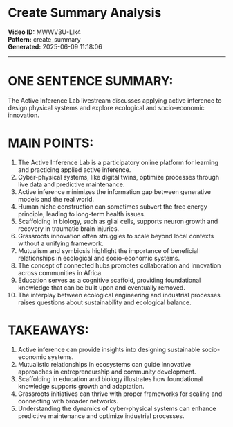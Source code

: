 # Create Summary Analysis

**Video ID:** MWWV3U-Llk4  
**Pattern:** create_summary  
**Generated:** 2025-06-09 11:18:06  

---

# ONE SENTENCE SUMMARY:
The Active Inference Lab livestream discusses applying active inference to design physical systems and explore ecological and socio-economic innovation.

# MAIN POINTS:
1. The Active Inference Lab is a participatory online platform for learning and practicing applied active inference.
2. Cyber-physical systems, like digital twins, optimize processes through live data and predictive maintenance.
3. Active inference minimizes the information gap between generative models and the real world.
4. Human niche construction can sometimes subvert the free energy principle, leading to long-term health issues.
5. Scaffolding in biology, such as glial cells, supports neuron growth and recovery in traumatic brain injuries.
6. Grassroots innovation often struggles to scale beyond local contexts without a unifying framework.
7. Mutualism and symbiosis highlight the importance of beneficial relationships in ecological and socio-economic systems.
8. The concept of connected hubs promotes collaboration and innovation across communities in Africa.
9. Education serves as a cognitive scaffold, providing foundational knowledge that can be built upon and eventually removed.
10. The interplay between ecological engineering and industrial processes raises questions about sustainability and ecological balance.

# TAKEAWAYS:
1. Active inference can provide insights into designing sustainable socio-economic systems.
2. Mutualistic relationships in ecosystems can guide innovative approaches in entrepreneurship and community development.
3. Scaffolding in education and biology illustrates how foundational knowledge supports growth and adaptation.
4. Grassroots initiatives can thrive with proper frameworks for scaling and connecting with broader networks.
5. Understanding the dynamics of cyber-physical systems can enhance predictive maintenance and optimize industrial processes.